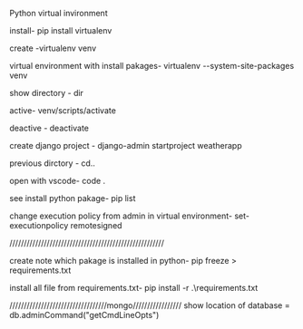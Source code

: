 Python virtual invironment



install- pip install virtualenv

create -virtualenv venv

virtual environment with install pakages-  virtualenv --system-site-packages venv



show directory - dir

active- venv/scripts/activate

deactive - deactivate

create django project - django-admin startproject weatherapp

previous dirctory - cd..

open with vscode- code .



see install python pakage- pip list

change execution policy from admin in virtual environment- set-executionpolicy remotesigned

//////////////////////////////////////////////////////

create note which pakage is installed in python- pip freeze > requirements.txt

install all file from requirements.txt- pip install -r .\requirements.txt



//////////////////////////////////mongo/////////////////
show location of database = db.adminCommand("getCmdLineOpts")
